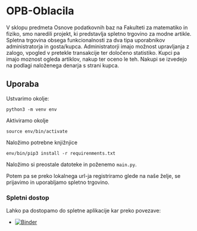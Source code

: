 # OPB-Oblacila
V sklopu predmeta Osnove podatkovnih baz na Fakulteti za matematiko in fiziko, smo naredili projekt, ki predstavlja spletno trgovino za modne artikle.
Spletna trgovina obsega funkcionalnosti za dva tipa uporabnikov administratorja in gosta/kupca. Administratorji imajo možnost upravljanja z zalogo, vpogled v pretekle transakcije ter določeno statistiko. Kupci pa imajo moznost ogleda artiklov, nakup ter oceno le teh. Nakupi se izvedejo na podlagi naloženega denarja s strani kupca. 

## Uporaba
Ustvarimo okolje: 

`python3 -m venv env`

Aktiviramo okolje

 `source env/bin/activate`

Naložimo potrebne knjižnjice

 `env/bin/pip3 install -r requirenments.txt`
 
Naložimo si preostale datoteke in poženemo `main.py`. 

Potem pa se preko lokalnega url-ja registriramo glede na naše želje, se prijavimo in uporabljamo spletno trgovino.


### Spletni dostop
Lahko pa dostopamo do spletne aplikacije kar preko povezave:
* [![Binder](https://mybinder.org/badge_logo.svg)](https://mybinder.org/v2/gh/justinraisp/OPB-Oblacila.git/HEAD?urlpath=proxy%2F8080)
